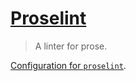 # [Proselint](http://proselint.com/)

> A linter for prose.

[Configuration for `proselint`](https://github.com/amperser/proselint#checks).
